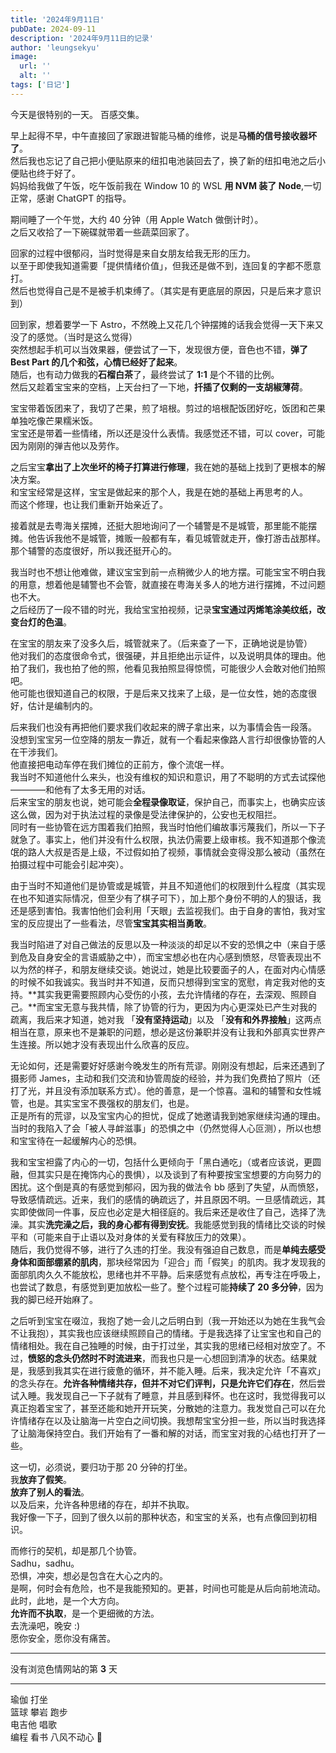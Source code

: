 ```yaml
---
title: '2024年9月11日'
pubDate: 2024-09-11
description: '2024年9月11日的记录'
author: 'leungsekyu'
image:
  url: ''
  alt: ''
tags: ['日记']
---
```


今天是很特别的一天。
百感交集。

早上起得不早，中午直接回了家跟进智能马桶的维修，说是**马桶的信号接收器坏了**。  
然后我也忘记了自己把小便贴原来的纽扣电池装回去了，换了新的纽扣电池之后小便贴也终于好了。  
妈妈给我做了午饭，吃午饭前我在 Window 10 的 WSL **用 NVM 装了 Node**,一切正常，感谢 ChatGPT 的指导。

期间睡了一个午觉，大约 40 分钟（用 Apple Watch 做倒计时）。  
之后又收拾了一下碗碟就带着一些蔬菜回家了。

回家的过程中很郁闷，当时觉得是来自女朋友给我无形的压力。  
以至于即使我知道需要「提供情绪价值」，但我还是做不到，连回复的字都不愿意打。  
然后也觉得自己是不是被手机束缚了。（其实是有更底层的原因，只是后来才意识到）

回到家，想着要学一下 Astro，不然晚上又花几个钟摆摊的话我会觉得一天下来又没了的感觉。（当时是这么觉得）  
突然想起手机可以当效果器，便尝试了一下，发现很方便，音色也不错，**弹了 Best Part 的几个和弦，心情已经好了起来**。  
随后，也有动力做我的**石榴白茶**了，最终尝试了 **1:1** 是个不错的比例。  
然后又趁着宝宝来的空档，上天台扫了一下地，**扦插了仅剩的一支胡椒薄荷**。

宝宝带着饭团来了，我切了芒果，煎了培根。剪过的培根配饭团好吃，饭团和芒果单独吃像芒果糯米饭。  
宝宝还是带着一些情绪，所以还是没什么表情。我感觉还不错，可以 cover，可能因为刚刚的弹吉他以及劳作。

之后宝宝**拿出了上次坐坏的椅子打算进行修理**，我在她的基础上找到了更根本的解决方案。  
和宝宝经常是这样，宝宝是做起来的那个人，我是在她的基础上再思考的人。  
而这个修理，也让我们重新开始亲近了。

接着就是去粤海关摆摊，还挺大胆地询问了一个辅警是不是城管，那里能不能摆摊。他告诉我他不是城管，摊贩一般都有车，看见城管就走开，像打游击战那样。那个辅警的态度很好，所以我还挺开心的。

我当时也不想让他难做，建议宝宝到前一点稍微少人的地方摆。可能宝宝不明白我的用意，想着他是辅警也不会管，就直接在粤海关多人的地方进行摆摊，不过问题也不大。  
之后经历了一段不错的时光，我给宝宝拍视频，记录**宝宝通过丙烯笔涂美纹纸，改变台灯的色温**。

在宝宝的朋友来了没多久后，城管就来了。（后来查了一下，正确地说是协管）  
他对我们的态度很命令式，很强硬，并且拒绝出示证件，以及说明具体的理由。他拍了我们，我也拍了他的照，他看见我拍照显得惊慌，可能很少人会敢对他们拍照吧。  
他可能也很知道自己的权限，于是后来又找来了上级，是一位女性，她的态度很好，估计是编制内的。

后来我们也没有再把他们要求我们收起来的牌子拿出来，以为事情会告一段落。  
没想到宝宝另一位空降的朋友一靠近，就有一个看起来像路人言行却很像协管的人在干涉我们。  
他直接把电动车停在我们摊位的正前方，像个流氓一样。  
我当时不知道他什么来头，也没有维权的知识和意识，用了不聪明的方式去试探他————和他有了太多无用的对话。  
后来宝宝的朋友也说，她可能会**全程录像取证**，保护自己，而事实上，也确实应该这么做，因为对于执法过程的录像是受法律保护的，公安也无权阻拦。  
同时有一些协管在远方围着我们拍照，我当时怕他们编故事污蔑我们，所以一下子就急了。事实上，他们并没有什么权限，执法仍需要上级审核。我不知道那个像流氓的路人大叔是否是上级，不过假如拍了视频，事情就会变得没那么被动（虽然在拍摄过程中可能会引起冲突）。

由于当时不知道他们是协管或是城管，并且不知道他们的权限到什么程度（其实现在也不知道实际情况，但至少有了棋子可下），加上那个身份不明的人的狠话，我还是感到害怕。我害怕他们会利用「天眼」去监视我们。由于自身的害怕，我对宝宝的反应提出了一些看法，尽管**宝宝其实相当勇敢**。

我当时陷进了对自己做法的反思以及一种淡淡的却足以不安的恐惧之中（来自于感到危及自身安全的言语威胁之中），而宝宝想必也在内心感到愤怒，尽管表现出不以为然的样子，和朋友继续交谈。她说过，她是比较要面子的人，在面对内心情感的时候不如我诚实。我当时并不知道，反而只想得到宝宝的宽慰，肯定我对他的支持。**其实我更需要照顾内心受伤的小孩，去允许情绪的存在，去深观、照顾自己。**而宝宝无意与我共情，除了协管的行为，更因为内心更深处已产生对我的疏离，我后来才知道，她对我 「**没有坚持运动**」以及 「**没有和外界接触**」这两点相当在意，原来也不是兼职的问题，想必是这份兼职并没有让我和外部真实世界产生连接。所以她才没有表现出什么欣喜的反应。

无论如何，还是需要好好感谢今晚发生的所有荒谬。刚刚没有想起，后来还遇到了摄影师 James，主动和我们交流和协管周旋的经验，并为我们免费拍了照片（还打了光，并且没有添加联系方式）。他的善意，是一个惊喜。温和的辅警和女性城管，也是。其实宝宝不畏强权的朋友们，也是。  
正是所有的荒谬，以及宝宝内心的担忧，促成了她邀请我到她家继续沟通的理由。当时的我陷入了会「被人寻衅滋事」的恐惧之中（仍然觉得人心叵测），所以也想和宝宝待在一起缓解内心的恐惧。

我和宝宝袒露了内心的一切，包括什么更倾向于「黑白通吃」（或者应该说，更圆融，但其实只是在掩饰内心的畏惧），以及谈到了有种要按宝宝想要的方向努力的困扰。这个倒是真的有感觉到郁闷，因为我的做法令 bb 感到了失望，从而愤怒，导致感情疏远。近来，我们的感情的确疏远了，并且原因不明。一旦感情疏远，其实即使做同一件事，反应也必定是大相径庭的。我后来还是收住了自己，选择了洗澡。其实**洗完澡之后，我的身心都有得到安抚**。我能感觉到我的情绪比交谈的时候平和（可能来自于止语以及对身体的关爱有释放压力的效果）。  
随后，我仍觉得不够，进行了久违的打坐。我没有强迫自己数息，而是**单纯去感受身体和面部绷紧的肌肉**，那块经常因为「迎合」而「假笑」的肌肉。我才发现我的面部肌肉久久不能放松，思绪也并不平静。后来感觉有点放松，再专注在呼吸上，也尝试了数息，有感觉到更加放松一些了。整个过程可能**持续了 20 多分钟**，因为我的脚已经开始麻了。

之后听到宝宝在啜泣，我抱了她一会儿之后明白到（我一开始还以为她在生我气会不让我抱），其实我也应该继续照顾自己的情绪。于是我选择了让宝宝也和自己的情绪相处。我在自己独睡的时候，由于打过坐，其实我的思绪已经相对放空了。不过，**愤怒的念头仍然时不时流进来**，而我也只是一心想回到清净的状态。结果就是，我感到我其实在进行疲惫的循环，并不能入睡。后来，我决定允许「不喜欢」的念头存在。**允许各种情绪共存，但并不对它们评判，只是允许它们存在**，然后尝试入睡。我发现自己一下子就有了睡意，并且感到释怀。也在这时，我觉得我可以真正抱着宝宝了，甚至还能和她开开玩笑，分散她的注意力。我发觉自己可以在允许情绪存在以及让脑海一片空白之间切换。我想帮宝宝分担一些，所以当时我选择了让脑海保持空白。我们开始有了一番和解的对话，而宝宝对我的心结也打开了一些。

这一切，必须说，要归功于那 20 分钟的打坐。  
我**放弃了假笑**。  
**放弃了别人的看法**。  
以及后来，允许各种思绪的存在，却并不执取。  
我好像一下子，回到了很久以前的那种状态，和宝宝的关系，也有点像回到初相识。

而修行的契机，却是那几个协管。  
Sadhu，sadhu。  
恐惧，冲突，想必是包含在大心之内的。  
是啊，何时会有危险，也不是我能预知的。更甚，时间也可能是从后向前地流动。  
此时，此地，是一个大方向。  
**允许而不执取**，是一个更细微的方法。  
去洗澡吧，晚安 :)  
愿你安全，愿你没有痛苦。

<hr/>

没有浏览色情网站的第 **3** 天

<hr/>

瑜伽 打坐  
篮球 攀岩 跑步  
电吉他 唱歌  
编程 看书
八风不动心 🩵
